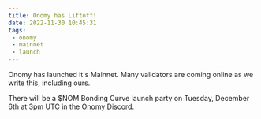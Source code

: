 ```yaml
---
title: Onomy has Liftoff!
date: 2022-11-30 10:45:31
tags:
 - onomy
 - mainnet
 - launch
---
```

Onomy has launched it's Mainnet. Many validators are coming online as we write this, including ours.

There will be a $NOM Bonding Curve launch party on Tuesday, December 6th at 3pm UTC in the [Onomy Discord](https://discord.gg/onomy).
